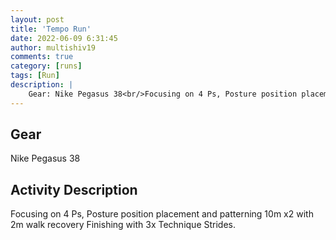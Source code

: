 ```yaml
---
layout: post
title: 'Tempo Run'
date: 2022-06-09 6:31:45
author: multishiv19
comments: true
category: [runs]
tags: [Run]
description: |
    Gear: Nike Pegasus 38<br/>Focusing on 4 Ps, Posture position placement and patterning<br/>10m x2 with 2m walk recovery<br/>Finishing with 3x Technique Strides. 
---
```


## Gear
Nike Pegasus 38

## Activity Description
Focusing on 4 Ps, Posture position placement and patterning
10m x2 with 2m walk recovery
Finishing with 3x Technique Strides. 


<div width='100%' class='strava-embed-placeholder' data-embed-type='activity' data-embed-id='7281995500'></div>
<script src='https://strava-embeds.com/embed.js'></script>

